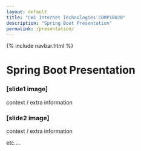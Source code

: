 ```yaml
---
layout: default
title: "CW1 Internet Technologies COMP10020"
description: "Spring Boot Presentation"
permalink: /presentation/
---
```


{% include navbar.html %}

# Spring Boot Presentation

### [slide1 image]

context / extra information

### [slide2 image]

context / extra information

etc....
